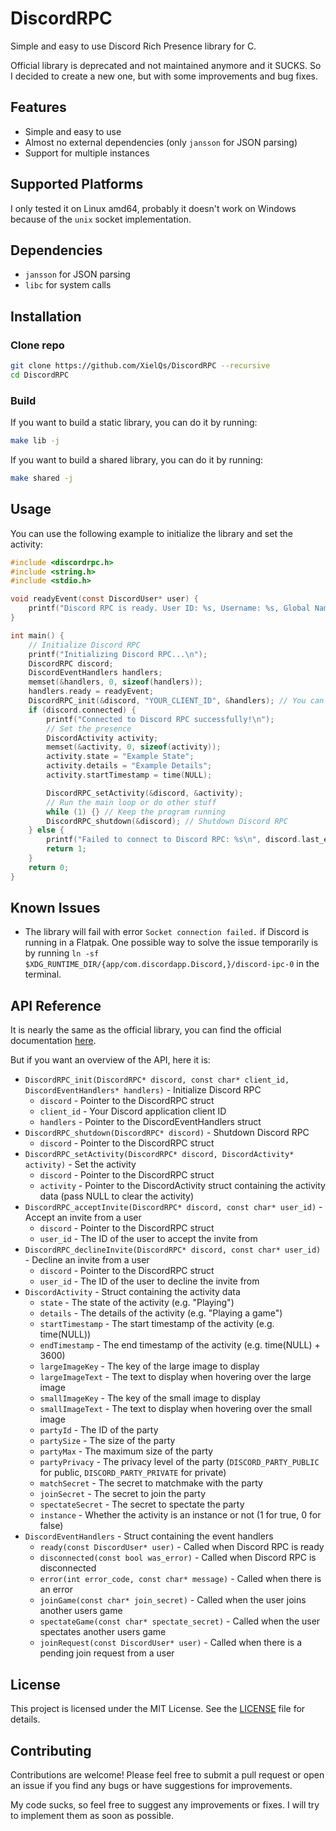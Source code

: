 # DiscordRPC

Simple and easy to use Discord Rich Presence library for C.

Official library is deprecated and not maintained anymore and it SUCKS. So I decided to create a new one, but with some improvements and bug fixes.

## Features

- Simple and easy to use
- Almost no external dependencies (only `jansson` for JSON parsing)
- Support for multiple instances

## Supported Platforms

I only tested it on Linux amd64, probably it doesn't work on Windows because of the `unix` socket implementation.

## Dependencies

- `jansson` for JSON parsing
- `libc` for system calls

## Installation

### Clone repo

```bash
git clone https://github.com/XielQs/DiscordRPC --recursive
cd DiscordRPC
```

### Build

If you want to build a static library, you can do it by running:

```bash
make lib -j
```

If you want to build a shared library, you can do it by running:

```bash
make shared -j
```

## Usage

You can use the following example to initialize the library and set the activity:

```c
#include <discordrpc.h>
#include <string.h>
#include <stdio.h>

void readyEvent(const DiscordUser* user) {
    printf("Discord RPC is ready. User ID: %s, Username: %s, Global Name: %s\n", user->id, user->username, user->global_name);
}

int main() {
    // Initialize Discord RPC
    printf("Initializing Discord RPC...\n");
    DiscordRPC discord;
    DiscordEventHandlers handlers;
    memset(&handlers, 0, sizeof(handlers));
    handlers.ready = readyEvent;
    DiscordRPC_init(&discord, "YOUR_CLIENT_ID", &handlers); // You can pass NULL for handlers if you don't need them
    if (discord.connected) {
        printf("Connected to Discord RPC successfully!\n");
        // Set the presence
        DiscordActivity activity;
        memset(&activity, 0, sizeof(activity));
        activity.state = "Example State";
        activity.details = "Example Details";
        activity.startTimestamp = time(NULL);

        DiscordRPC_setActivity(&discord, &activity);
        // Run the main loop or do other stuff
        while (1) {} // Keep the program running
        DiscordRPC_shutdown(&discord); // Shutdown Discord RPC
    } else {
        printf("Failed to connect to Discord RPC: %s\n", discord.last_error);
        return 1;
    }
    return 0;
}
```

## Known Issues

- The library will fail with error `Socket connection failed.` if Discord is running in a Flatpak. One possible way to solve the issue temporarily is by running `ln -sf $XDG_RUNTIME_DIR/{app/com.discordapp.Discord,}/discord-ipc-0` in the terminal.

## API Reference

It is nearly the same as the official library, you can find the official documentation [here](https://discord.com/developers/docs/rich-presence/using-with-the-game-sdk#updating-presence).

But if you want an overview of the API, here it is:

- `DiscordRPC_init(DiscordRPC* discord, const char* client_id, DiscordEventHandlers* handlers)` - Initialize Discord RPC
  - `discord` - Pointer to the DiscordRPC struct
  - `client_id` - Your Discord application client ID
  - `handlers` - Pointer to the DiscordEventHandlers struct
- `DiscordRPC_shutdown(DiscordRPC* discord)` - Shutdown Discord RPC
  - `discord` - Pointer to the DiscordRPC struct
- `DiscordRPC_setActivity(DiscordRPC* discord, DiscordActivity* activity)` - Set the activity
  - `discord` - Pointer to the DiscordRPC struct
  - `activity` - Pointer to the DiscordActivity struct containing the activity data (pass NULL to clear the activity)
- `DiscordRPC_acceptInvite(DiscordRPC* discord, const char* user_id)` - Accept an invite from a user
  - `discord` - Pointer to the DiscordRPC struct
  - `user_id` - The ID of the user to accept the invite from
- `DiscordRPC_declineInvite(DiscordRPC* discord, const char* user_id)` - Decline an invite from a user
  - `discord` - Pointer to the DiscordRPC struct
  - `user_id` - The ID of the user to decline the invite from
- `DiscordActivity` - Struct containing the activity data
  - `state` - The state of the activity (e.g. "Playing")
  - `details` - The details of the activity (e.g. "Playing a game")
  - `startTimestamp` - The start timestamp of the activity (e.g. time(NULL))
  - `endTimestamp` - The end timestamp of the activity (e.g. time(NULL) + 3600)
  - `largeImageKey` - The key of the large image to display
  - `largeImageText` - The text to display when hovering over the large image
  - `smallImageKey` - The key of the small image to display
  - `smallImageText` - The text to display when hovering over the small image
  - `partyId` - The ID of the party
  - `partySize` - The size of the party
  - `partyMax` - The maximum size of the party
  - `partyPrivacy` - The privacy level of the party (`DISCORD_PARTY_PUBLIC` for public, `DISCORD_PARTY_PRIVATE` for private)
  - `matchSecret` - The secret to matchmake with the party
  - `joinSecret` - The secret to join the party
  - `spectateSecret` - The secret to spectate the party
  - `instance` - Whether the activity is an instance or not (1 for true, 0 for false)
- `DiscordEventHandlers` - Struct containing the event handlers
  - `ready(const DiscordUser* user)` - Called when Discord RPC is ready
  - `disconnected(const bool was_error)` - Called when Discord RPC is disconnected
  - `error(int error_code, const char* message)` - Called when there is an error
  - `joinGame(const char* join_secret)` - Called when the user joins another users game
  - `spectateGame(const char* spectate_secret)` - Called when the user spectates another users game
  - `joinRequest(const DiscordUser* user)` - Called when there is a pending join request from a user

## License

This project is licensed under the MIT License. See the [LICENSE](LICENSE) file for details.

## Contributing

Contributions are welcome! Please feel free to submit a pull request or open an issue if you find any bugs or have suggestions for improvements.

My code sucks, so feel free to suggest any improvements or fixes. I will try to implement them as soon as possible.
